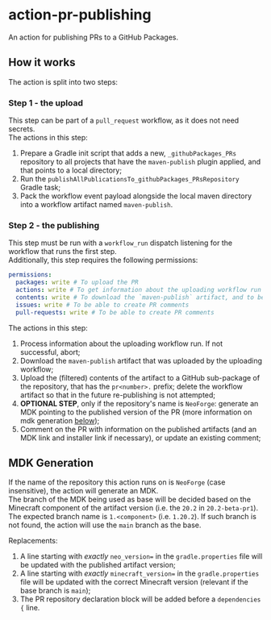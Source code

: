# action-pr-publishing 
An action for publishing PRs to a GitHub Packages.

## How it works
The action is split into two steps:

### Step 1 - the upload
This step can be part of a `pull_request` workflow, as it does not need secrets.  
The actions in this step:
1. Prepare a Gradle init script that adds a new, `_githubPackages_PRs` repository to all projects that have the `maven-publish` plugin applied, and that points to a local directory;
2. Run the `publishAllPublicationsTo_githubPackages_PRsRepository` Gradle task;
3. Pack the workflow event payload alongside the local maven directory into a workflow artifact named `maven-publish`.

### Step 2 - the publishing
This step must be run with a `workflow_run` dispatch listening for the workflow that runs the first step.  
Additionally, this step requires the following permissions:
```yml
permissions:
  packages: write # To upload the PR
  actions: write # To get information about the uploading workflow run and to delete the run artifacts
  contents: write # To download the `maven-publish` artifact, and to be able to create commit comments
  issues: write # To be able to create PR comments
  pull-requests: write # To be able to create PR comments
```
The actions in this step:
1. Process information about the uploading workflow run. If not successful, abort;
2. Download the `maven-publish` artifact that was uploaded by the uploading workflow;
3. Upload the (filtered) contents of the artifact to a GitHub sub-package of the repository, that has the `pr<number>.` prefix; delete the workflow artifact so that in the future re-publishing is not attempted;
4. **OPTIONAL STEP**, only if the repository's name is `NeoForge`: generate an MDK pointing to the published version of the PR (more information on mdk generation [below](#mdk-generation));
5. Comment on the PR with information on the published artifacts (and an MDK link and installer link if necessary), or update an existing comment;

## MDK Generation
If the name of the repository this action runs on is `NeoForge` (case insensitive), the action will generate an MDK.  
The branch of the MDK being used as base will be decided based on the Minecraft component of the artifact version (i.e. the `20.2` in `20.2-beta-pr1`). The expected branch name is `1.<component>` (i.e. `1.20.2`).
If such branch is not found, the action will use the `main` branch as the base.

Replacements:
1. A line starting with _exactly_ `neo_version=` in the `gradle.properties` file will be updated with the published artifact version;
2. A line starting with _exactly_ `minecraft_version=` in the `gradle.properties` file will be updated with the correct Minecraft version (relevant if the base branch is `main`);
3. The PR repository declaration block will be added before a `dependencies {` line.
